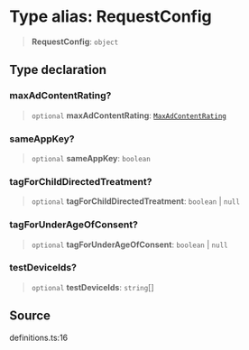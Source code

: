 # Type alias: RequestConfig

> **RequestConfig**: `object`

## Type declaration

### maxAdContentRating?

> `optional` **maxAdContentRating**: [`MaxAdContentRating`](../enumerations/MaxAdContentRating.md)

### sameAppKey?

> `optional` **sameAppKey**: `boolean`

### tagForChildDirectedTreatment?

> `optional` **tagForChildDirectedTreatment**: `boolean` \| `null`

### tagForUnderAgeOfConsent?

> `optional` **tagForUnderAgeOfConsent**: `boolean` \| `null`

### testDeviceIds?

> `optional` **testDeviceIds**: `string`[]

## Source

definitions.ts:16
